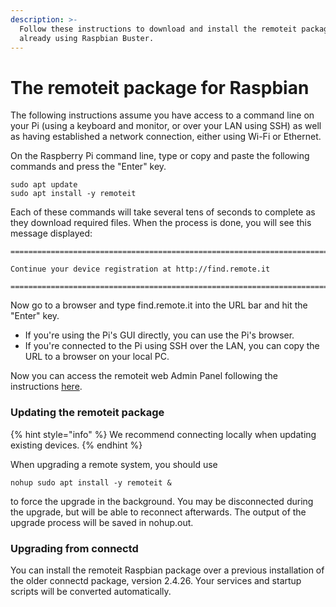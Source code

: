 ```yaml
---
description: >-
  Follow these instructions to download and install the remoteit package on a Pi
  already using Raspbian Buster.
---
```


# The remoteit package for Raspbian

The following instructions assume you have access to a command line on your Pi \(using a keyboard and monitor, or over your LAN using SSH\) as well as having established a network connection, either using Wi-Fi or Ethernet.

On the Raspberry Pi command line, type or copy and paste the following commands and press the "Enter" key.

```text
sudo apt update
sudo apt install -y remoteit
```

Each of these commands will take several tens of seconds to complete as they download required files.  When the process is done, you will see this message displayed:

```text
================================================================================

Continue your device registration at http://find.remote.it

================================================================================
```

Now go to a browser and type find.remote.it into the URL bar and hit the "Enter" key.

* If you're using the Pi's GUI directly, you can use the Pi's browser.
* If you're connected to the Pi using SSH over the LAN, you can copy the URL to a browser on your local PC.

Now you can access the remoteit web Admin Panel following the instructions [here](https://docs.remote.it/adding-remote.it-to-your-device/raspberry-pi-quick-start#find-your-pi-on-the-lan).

### Updating the remoteit package

{% hint style="info" %}
We recommend connecting locally when updating existing devices. 
{% endhint %}

When upgrading a remote system, you should use 

```text
nohup sudo apt install -y remoteit &
```

 to force the upgrade in the background. You may be disconnected during the upgrade, but will be able to reconnect afterwards. The output of the upgrade process will be saved in nohup.out.

### Upgrading from connectd

You can install the remoteit Raspbian package over a previous installation of the older connectd package, version 2.4.26.  Your services and startup scripts will be converted automatically.

